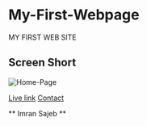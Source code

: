 # My-First-Webpage
MY FIRST WEB SITE

## Screen Short 

![Home-Page](https://user-images.githubusercontent.com/43618577/105393349-6d879400-5c46-11eb-9ea0-94a9689af966.png)

[Live link](https://imranbsl.netlify.app)
[Contact](https://instogram.com/imransajeb)

** Imran Sajeb **
